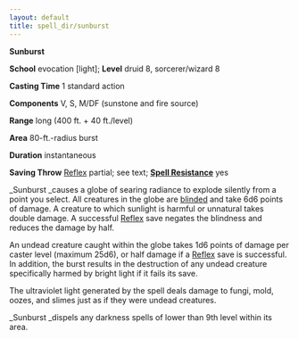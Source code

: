 ```yaml
---
layout: default
title: spell_dir/sunburst
---
```

 **Sunburst**

**School** evocation [light]; **Level** druid 8, sorcerer/wizard 8

**Casting Time** 1 standard action

**Components** V, S, M/DF (sunstone and fire source)

**Range** long (400 ft. + 40 ft./level)

**Area** 80-ft.-radius burst

**Duration** instantaneous

**Saving Throw** [Reflex](../combat#_reflex) partial; see text; **[Spell Resistance](../glossary#_spell-resistance)** yes

_Sunburst _causes a globe of searing radiance to explode silently from a point you select. All creatures in the globe are [blinded](../glossary#_blinded) and take 6d6 points of damage. A creature to which sunlight is harmful or unnatural takes double damage. A successful [Reflex](../combat#_reflex) save negates the blindness and reduces the damage by half.

An undead creature caught within the globe takes 1d6 points of damage per caster level (maximum 25d6), or half damage if a [Reflex](../combat#_reflex) save is successful. In addition, the burst results in the destruction of any undead creature specifically harmed by bright light if it fails its save.

The ultraviolet light generated by the spell deals damage to fungi, mold, oozes, and slimes just as if they were undead creatures.

_Sunburst _dispels any darkness spells of lower than 9th level within its area.


